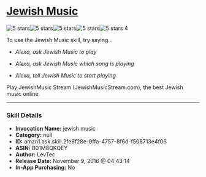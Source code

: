 # [Jewish Music](http://alexa.amazon.com/#skills/amzn1.ask.skill.2fe8f28e-9ffa-4757-8f6d-f508713e4f06)
![5 stars](../../images/ic_star_black_18dp_1x.png)![5 stars](../../images/ic_star_black_18dp_1x.png)![5 stars](../../images/ic_star_black_18dp_1x.png)![5 stars](../../images/ic_star_black_18dp_1x.png)![5 stars](../../images/ic_star_black_18dp_1x.png) 4

To use the Jewish Music skill, try saying...

* *Alexa, ask Jewish Music to play*

* *Alexa, ask Jewish Music which song is playing*

* *Alexa, tell Jewish Music to start playing*

Play JewishMusic Stream (JewishMusicStream.com),  the best Jewish music online.

***

### Skill Details

* **Invocation Name:** jewish music
* **Category:** null
* **ID:** amzn1.ask.skill.2fe8f28e-9ffa-4757-8f6d-f508713e4f06
* **ASIN:** B01M8QKQEY
* **Author:** LevTec
* **Release Date:** November 9, 2016 @ 04:43:14
* **In-App Purchasing:** No
